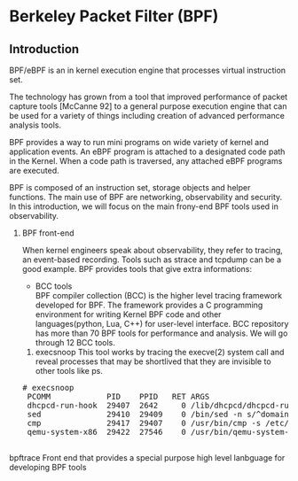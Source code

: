 # Berkeley Packet Filter (BPF) 
## Introduction
   BPF/eBPF is an in kernel execution engine that processes virtual instruction set.
   
   The technology has grown from a tool that improved performance of packet capture tools [McCanne 92] 
   to a general purpose execution engine that can be used for a variety of things including creation of 
   advanced performance analysis tools.
   
   BPF provides a way to run mini programs on wide variety of kernel and application events.
   An eBPF program is attached to a designated code path in the Kernel.
   When a code path is traversed, any attached eBPF programs are executed.


   BPF is composed of an instruction set, storage objects and helper functions. 
   The main use of BPF are networking, observability and security.
   In this introduction, we will focus on the main frony-end BPF tools used in observability.

1. BPF front-end

    When kernel engineers speak about observability, they refer to tracing, an event-based recording. Tools such as strace and tcpdump can be a good example. BPF provides tools that give extra informations:
	- BCC tools <br/>
	BPF compiler collection (BCC) is the higher level tracing framework developed for BPF.
	The framework provides a C programming environment for writing Kernel BPF code and other languages(python, Lua, C++)  for user-level interface.
BCC repository has more than 70 BPF tools for performance and analysis. We will go through 12 BCC tools.
	1. execsnoop
	This tool works by tracing the execve(2) system call and reveal processes that may be shortlived that they are invisible to other tools like ps. 
	<pre># execsnoop
	PCOMM            PID    PPID   RET ARGS
	dhcpcd-run-hook  29407  2642     0 /lib/dhcpcd/dhcpcd-run-hooks
	sed              29410  29409    0 /bin/sed -n s/^domain //p wlan0.dhcp
	cmp              29417  29407    0 /usr/bin/cmp -s /etc/resolv.conf /run/dhcpcd/hook-state/resolv.conf.wlan0.ra
	qemu-system-x86  29422  27546    0 /usr/bin/qemu-system-x86_64 -m 4096 -smp 8 ... -snapshot	
       </pre>

bpftrace
  Front end that provides a special purpose high level lanbguage for developing BPF tools
